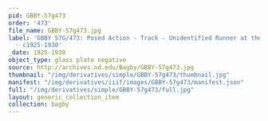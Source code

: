 ```yaml
---
pid: GBBY-57g473
order: '473'
file_name: GBBY-57g473.jpg
label: 'GBBY 57G/473: Posed Action - Track - Unidentified Runner at the Starting Line
  - c1925-1930'
_date: 1925-1930
object_type: glass plate negative
source: http://archives.nd.edu/Bagby/GBBY-57g473.jpg
thumbnail: "/img/derivatives/simple/GBBY-57g473/thumbnail.jpg"
manifest: "/img/derivatives/iiif/images/GBBY-57g473/manifest.json"
full: "/img/derivatives/simple/GBBY-57g473/full.jpg"
layout: generic_collection_item
collection: bagby
---
```

